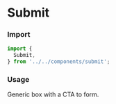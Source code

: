 # Submit
### Import

```js
import {
  Submit,
} from '../../components/submit';
```

### Usage
Generic box with a CTA to form.

